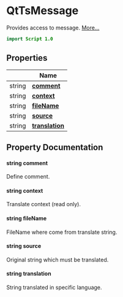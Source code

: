 # QtTsMessage

Provides access to message. [More...](#detailed-description)

```qml
import Script 1.0
```

## Properties

| | Name |
|-|-|
|string|**[comment](#comment)**|
|string|**[context](#context)**|
|string|**[fileName](#fileName)**|
|string|**[source](#source)**|
|string|**[translation](#translation)**|

## Property Documentation

#### <a name="comment"></a>string **comment**

Define comment.

#### <a name="context"></a>string **context**

Translate context (read only).

#### <a name="fileName"></a>string **fileName**

FileName where come from translate string.

#### <a name="source"></a>string **source**

Original string which must be translated.

#### <a name="translation"></a>string **translation**

String translated in specific language.
